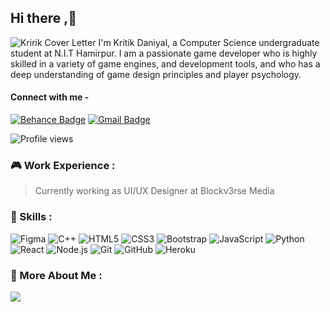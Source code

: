 ## Hi there ,👋
![Kririk Cover Letter](https://iili.io/HORyd8v.png)
I'm Kritik Daniyal, a Computer Science undergraduate student at N.I.T Hamirpur. I am a passionate game developer who is highly skilled in a variety of game engines, and development tools, and who has a deep understanding of game design principles and player psychology.

#### Connect with me -
[![Behance Badge](https://img.shields.io/badge/-kritik-blue?style=flat-square&logo=Behance&logoColor=white&link=https://www.behance.net/kritik221)](https://www.behance.net/kritik221)
[![Gmail Badge](https://img.shields.io/badge/-kritikal070@gmail.com-c14438?style=flat-square&logo=Gmail&logoColor=white&link=mailto:kritikal070@gmail.com)](mailto:kritikal070@gmail.com) 

![Profile views](https://gpvc.arturio.dev/KriTiCal007)


### :video_game: Work Experience :
> Currently working as UI/UX Designer at Blockv3rse Media

### 🥇 Skills :
![Figma](https://img.shields.io/badge/-Figma-A020F0?style=flat-square&logo=figma)
![C++](https://img.shields.io/badge/-C++-00599C?style=flat-square&logo=c)
![HTML5](https://img.shields.io/badge/-HTML5-E34F26?style=flat-square&logo=html5&logoColor=white)
![CSS3](https://img.shields.io/badge/-CSS3-1572B6?style=flat-square&logo=css3)
![Bootstrap](https://img.shields.io/badge/-Bootstrap-563D7C?style=flat-square&logo=bootstrap)
![JavaScript](https://img.shields.io/badge/-JavaScript-black?style=flat-square&logo=javascript)
![Python](https://img.shields.io/badge/Python-black?style=flat-square&logo=python)
![React](https://img.shields.io/badge/-React-black?style=flat-square&logo=react)
![Node.js](https://img.shields.io/badge/-Node.js-49CB41?style=flat-square&logo=node.js)
![Git](https://img.shields.io/badge/-Git-black?style=flat-square&logo=git)
![GitHub](https://img.shields.io/badge/-GitHub-181717?style=flat-square&logo=github)
![Heroku](https://img.shields.io/badge/-Heroku-430098?style=flat-square&logo=heroku)


### 🥷 More About Me :
<img src="https://github-readme-stats.vercel.app/api?username=KriTiCal007&&show_icons=true&&hide_border=false&&theme=midnight-purple&&count_private=true"/>
